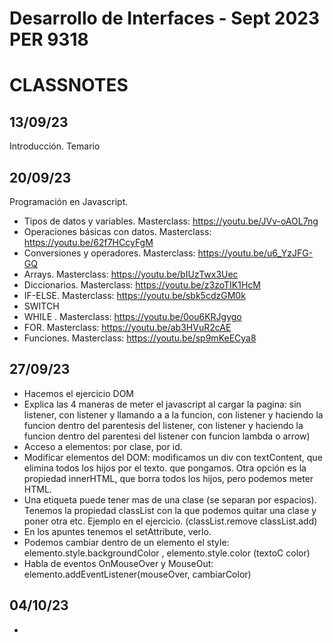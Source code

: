 
# Desarrollo de Interfaces - Sept 2023 PER 9318

# CLASSNOTES

## 13/09/23

Introducción. Temario

## 20/09/23

Programación en Javascript. 

- Tipos de datos y variables. Masterclass: https://youtu.be/JVv-oAOL7ng
- Operaciones básicas con datos. Masterclass: https://youtu.be/62f7HCcyFgM
- Conversiones y operadores. Masterclass: https://youtu.be/u6_YzJFG-GQ
- Arrays. Masterclass:  https://youtu.be/bIUzTwx3Uec
- Diccionarios. Masterclass:  https://youtu.be/z3zoTIK1HcM
- IF-ELSE. Masterclass:  https://youtu.be/sbk5cdzGM0k
- SWITCH 
- WHILE . Masterclass: https://youtu.be/0ou6KRJgygo
- FOR. Masterclass:  https://youtu.be/ab3HVuR2cAE
- Funciones. Masterclass:  https://youtu.be/sp9mKeECya8

## 27/09/23

- Hacemos el ejercicio DOM
- Explica las 4 maneras de meter el javascript al cargar la pagina: sin listener, con listener y llamando a a la funcion, con listener y haciendo la funcion dentro del parentesis del listener, con listener y haciendo la funcion dentro del parentesi del listener con funcion lambda o arrow)
- Acceso a elementos: por clase, por id.
- Modificar elementos del DOM: modificamos un div con textContent, que elimina todos los hijos por el texto.
 que pongamos. Otra opción es la propiedad innerHTML, que borra todos los hijos, pero podemos meter HTML.
- Una etiqueta puede tener mas de una clase (se separan por espacios). Tenemos la propiedad classList con la que podemos quitar una clase y poner otra etc. Ejemplo en el ejercicio.  (classList.remove classList.add)
- En los apuntes tenemos el setAttribute, verlo.
- Podemos cambiar dentro de un elemento el style: elemento.style.backgroundColor , elemento.style.color (textoC color)
- Habla de eventos OnMouseOver y MouseOut: elemento.addEventListener(mouseOver, cambiarColor)

## 04/10/23

- 



